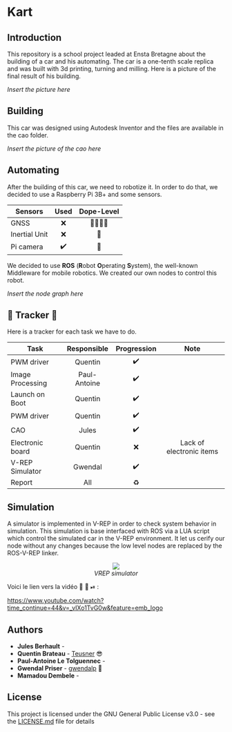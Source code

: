 # Kart

## Introduction
This repository is a school project leaded at Ensta Bretagne about the building of a car and his automating. The car is a one-tenth scale replica and was built with 3d printing, turning and milling. Here is a picture of the final result of his building.

*Insert the picture here*

## Building
This car was designed using Autodesk Inventor and the files are available in the cao folder.

*Insert the picture of the cao here*

## Automating
After the building of this car, we need to robotize it. In order to do that, we decided to use a Raspberry Pi 3B+ and some sensors.

| Sensors       | Used             | Dope-Level               |
| ------------- |:----------------:|:------------------------:|
| GNSS          |:x:               |:turtle::boom::dash::poop:|
| Inertial Unit |:x:               |:rainbow:                 |
| Pi camera     |:heavy_check_mark:|:unicorn:                 |

We decided to use **ROS** (**R**obot **O**perating **S**ystem), the well-known Middleware for mobile robotics. We created our own nodes to control this robot.

*Insert the node graph here*

## :barber: Tracker :barber:
Here is a tracker for each task we have to do.

| Task            |Responsible | Progression      | Note |
| ----------------|:----------:|:----------------:|:----:|
| PWM driver      |Quentin     |:heavy_check_mark:|      |
| Image Processing|Paul-Antoine|:heavy_check_mark:|      |
| Launch on Boot  |Quentin     |:heavy_check_mark:|      |
| PWM driver      |Quentin     |:heavy_check_mark:|      |
| CAO             |Jules       |:heavy_check_mark:|      |
| Electronic board|Quentin     |:x:               |Lack of electronic items|
| V-REP Simulator |Gwendal     |:heavy_check_mark:         |      |
| Report          |All         |:recycle:         |      |


## Simulation
A simulator is implemented in V-REP in order to check system behavior in simulation. This simulation is base interfaced with ROS via a LUA script which control the simulated car in the V-REP environment. It let us cerify our node without any changes because the low level nodes are replaced by the ROS-V-REP linker.




<p align="center">
    <img src="https://github.com/gwendalp/kart/blob/master/doc/rapport/Images/simulation_capture.png"> <br>
    <em>VREP simulator</em>
    <link href="https://www.youtube.com/watch?time_continue=44&v=_vIXo1TvG0w&feature=emb_logo" >
</p>


Voici le lien vers la vidéo 🏁 :camera_flash: ⏯ : 

https://www.youtube.com/watch?time_continue=44&v=_vIXo1TvG0w&feature=emb_logo



## Authors

* **Jules Berhault** - 
* **Quentin Brateau** -  [Teusner](https://github.com/Teusner) :sunglasses:
* **Paul-Antoine Le Tolguennec** - 
* **Gwendal Priser** - [gwendalp](https://github.com/gwendalp) :ocean:
* **Mamadou Dembele** -

## License

This project is licensed under the GNU General Public License v3.0 - see the [LICENSE.md](LICENSE.md) file for details
